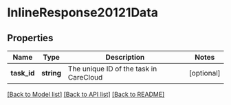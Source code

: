 # InlineResponse20121Data

## Properties
Name | Type | Description | Notes
------------ | ------------- | ------------- | -------------
**task_id** | **string** | The unique ID of the task in CareCloud | [optional] 

[[Back to Model list]](../../README.md#documentation-for-models) [[Back to API list]](../../README.md#documentation-for-api-endpoints) [[Back to README]](../../README.md)

